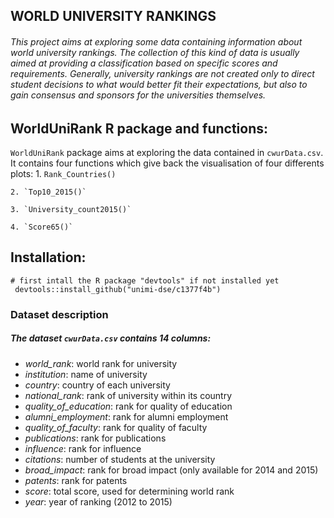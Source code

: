 ## WORLD UNIVERSITY RANKINGS
###### This project aims at exploring some data containing information about world university rankings. The collection of this kind of data is usually aimed at providing a classification based on specific scores and requirements. Generally, university rankings are not created only to direct student decisions to what would better fit their expectations, but also to gain consensus and sponsors for the universities themselves.

## WorldUniRank R package and functions:
`WorldUniRank` package aims at exploring the data contained in `cwurData.csv`. It contains four functions which give back the visualisation of four differents plots:
    1. `Rank_Countries()`
    
    2. `Top10_2015()`
    
    3. `University_count2015()`
    
    4. `Score65()`

## Installation:
    # first intall the R package "devtools" if not installed yet
     devtools::install_github("unimi-dse/c1377f4b") 

### Dataset description 
##### The dataset `cwurData.csv` contains 14 columns:
   - *world_rank*: world rank for university
   - *institution*: name of university
   - *country*: country of each university
   - *national_rank*: rank of university within its country
   - *quality_of_education*: rank for quality of education
   - *alumni_employment*: rank for alumni employment
   - *quality_of_faculty*: rank for quality of faculty
   - *publications*: rank for publications
   - *influence*: rank for influence
   - *citations*: number of students at the university
   - *broad_impact*: rank for broad impact (only available for 2014 and 2015)
   - *patents*: rank for patents
   - *score*: total score, used for determining world rank
   - *year*: year of ranking (2012 to 2015)



     
